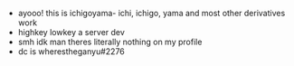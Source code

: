 - ayooo! this is ichigoyama- ichi, ichigo, yama and most other derivatives work
- highkey lowkey a server dev
- smh idk man theres literally nothing on my profile
- dc is wherestheganyu#2276

<!---
ichigoyama/ichigoyama is a ✨ special ✨ repository because its `README.md` (this file) appears on your GitHub profile.
You can click the Preview link to take a look at your changes.
--->
